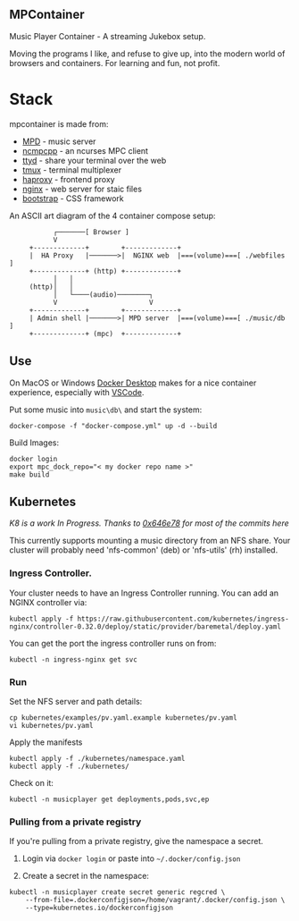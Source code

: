 MPContainer
-----------

Music Player Container - A streaming Jukebox setup.

Moving the programs I like, and refuse to give up, into the modern world of browsers and containers. For learning and fun, not profit.


# Stack

mpcontainer is made from:

* [MPD](https://www.musicpd.org/) - music server
* [ncmpcpp](https://rybczak.net/ncmpcpp/) - an ncurses MPC client
* [ttyd](https://tsl0922.github.io/ttyd/) - share your terminal over the web
* [tmux](https://github.com/tmux/tmux) - terminal multiplexer
* [haproxy](https://www.haproxy.org/) - frontend proxy
* [nginx](https://www.nginx.com/) - web server for staic files
* [bootstrap](https://getbootstrap.com/) - CSS framework


An ASCII art diagram of the 4 container compose setup:

```
           ┌───────[ Browser ]                                         
           V                                                           
     +-------------+        +-------------+                            
     |  HA Proxy   |───────>|  NGINX web  |===(volume)===[ ./webfiles ]
     +-------------+ (http) +-------------+                            
           │   │                                                       
     (http)│   │                                                       
           │   └────(audio)────────┐                                   
           V                       V                                   
     +-------------+        +-------------+                            
     | Admin shell |───────>| MPD server  |===(volume)===[ ./music/db ]
     +-------------+ (mpc)  +-------------+                            
```


## Use

On MacOS or Windows [Docker Desktop](https://www.docker.com/products/docker-desktop) makes for a nice container experience, especially with [VSCode](https://code.visualstudio.com/).


Put some music into `music\db\` and start the system:

```
docker-compose -f "docker-compose.yml" up -d --build
```

Build Images:

```
docker login
export mpc_dock_repo="< my docker repo name >"
make build
```


Kubernetes
----------

_K8 is a work In Progress. Thanks to [0x646e78](https://github.com/0x646e78) for most of the commits here_


This currently supports mounting a music directory from an NFS share. Your cluster will probably need 'nfs-common' (deb) or 'nfs-utils' (rh) installed.


### Ingress Controller.

Your cluster needs to have an Ingress Controller running. You can add an NGINX controller via:

```
kubectl apply -f https://raw.githubusercontent.com/kubernetes/ingress-nginx/controller-0.32.0/deploy/static/provider/baremetal/deploy.yaml
```

You can get the port the ingress controller runs on from:

```
kubectl -n ingress-nginx get svc
```


### Run

Set the NFS server and path details:

```
cp kubernetes/examples/pv.yaml.example kubernetes/pv.yaml
vi kubernetes/pv.yaml
```

Apply the manifests

```
kubectl apply -f ./kubernetes/namespace.yaml
kubectl apply -f ./kubernetes/
```

Check on it:

```
kubectl -n musicplayer get deployments,pods,svc,ep
```


### Pulling from a private registry

If you're pulling from a private registry, give the namespace a secret.

1) Login via `docker login` or paste into `~/.docker/config.json`

2) Create a secret in the namespace:

```
kubectl -n musicplayer create secret generic regcred \
    --from-file=.dockerconfigjson=/home/vagrant/.docker/config.json \
    --type=kubernetes.io/dockerconfigjson
```
